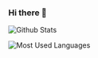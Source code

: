 ### Hi there 👋

![Github Stats](https://github-readme-stats.vercel.app/api?username=HurryBy&show_icons=true&theme=dark&count_private=true)

![Most Used Languages](https://github-readme-stats.vercel.app/api/top-langs/?username=HurryBy&theme=dark&layout=compact)

<!--
**HurryBy/HurryBy** is a ✨ _special_ ✨ repository because its `README.md` (this file) appears on your GitHub profile.

Here are some ideas to get you started:

- 🔭 I’m currently working on ...
- 🌱 I’m currently learning ...
- 👯 I’m looking to collaborate on ...
- 🤔 I’m looking for help with ...
- 💬 Ask me about ...
- 📫 How to reach me: ...
- 😄 Pronouns: ...
- ⚡ Fun fact: ...
-->
